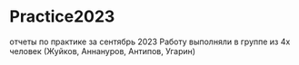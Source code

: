 # Practice2023
отчеты по практике за сентябрь 2023
Работу выполняли в группе из 4х человек (Жуйков, Аннануров, Антипов, Угарин)
